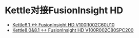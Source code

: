 # Kettle对接FusionInsight HD

* [Kettle6.1 <-> FusionInsight HD V100R002C60U10](Using_Kettle_6.1_with_FusionInsight_HD_C60U10.md)
* [Kettle8.0&8.1 <-> FusionInsight HD V100R002C80SPC200](Using_Kettle_8.0&8.1_with_FusionInsight_HD_C80SPC200.md)
